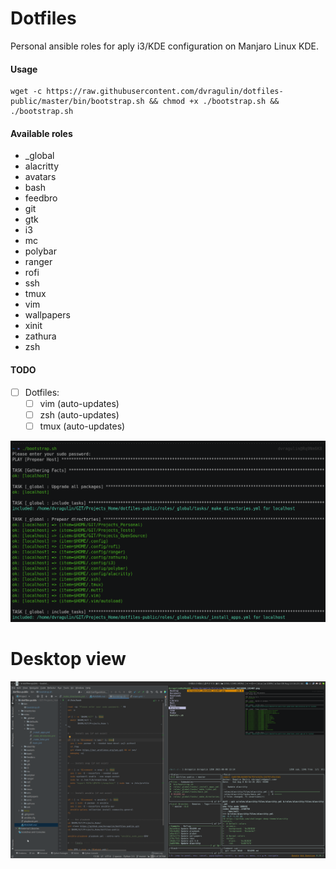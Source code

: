 # Dotfiles

Personal ansible roles for aply i3/KDE configuration on Manjaro Linux KDE.

#### Usage
```
wget -c https://raw.githubusercontent.com/dvragulin/dotfiles-public/master/bin/bootstrap.sh && chmod +x ./bootstrap.sh && ./bootstrap.sh
```
#### Available roles

  - _global
  - alacritty
  - avatars
  - bash
  - feedbro
  - git
  - gtk
  - i3
  - mc
  - polybar
  - ranger
  - rofi
  - ssh
  - tmux
  - vim
  - wallpapers
  - xinit
  - zathura
  - zsh

#### TODO

- [ ] Dotfiles:
    - [ ] vim  (auto-updates)
    - [ ] zsh  (auto-updates)
    - [ ] tmux (auto-updates)

[![Watch the video](./.media/screen_1.png)](https://asciinema.org/a/xixWcDhLGiSiOcNWFpzXshYh6)
# Desktop view
[![](./.media/screen_2.png)](https://asciinema.org/a/xixWcDhLGiSiOcNWFpzXshYh6)
